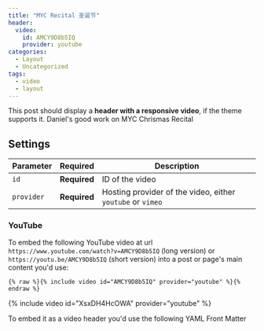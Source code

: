 ```yaml
---
title: "MYC Recital 圣诞节"
header:
  video:
    id: AMCY9D8b5IQ
    provider: youtube
categories:
  - Layout
  - Uncategorized
tags:
  - video
  - layout
---
```


This post should display a **header with a responsive video**, if the theme supports it.
Daniel's good work on MYC Chrismas Recital
## Settings

| Parameter  | Required     | Description |
|----------  |---------     | ----------- |
| `id`       | **Required** | ID of the video |
| `provider` | **Required** | Hosting provider of the video, either `youtube` or `vimeo` |

### YouTube

To embed the following YouTube video at url `https://www.youtube.com/watch?v=AMCY9D8b5IQ` (long version) or `https://youtu.be/AMCY9D8b5IQ` (short version) into a post or page's main content you'd use:

```liquid
{% raw %}{% include video id="AMCY9D8b5IQ" provider="youtube" %}{% endraw %}
```

{% include video id="XsxDH4HcOWA" provider="youtube" %}

To embed it as a video header you'd use the following YAML Front Matter
